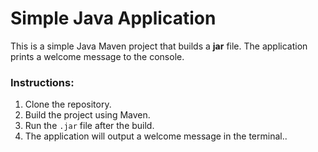 # Simple Java Application

This is a simple Java Maven project that builds a **jar** file. The application prints a welcome message to the console.

### Instructions:
1. Clone the repository.
2. Build the project using Maven.
3. Run the `.jar` file after the build.
4. The application will output a welcome message in the terminal..
